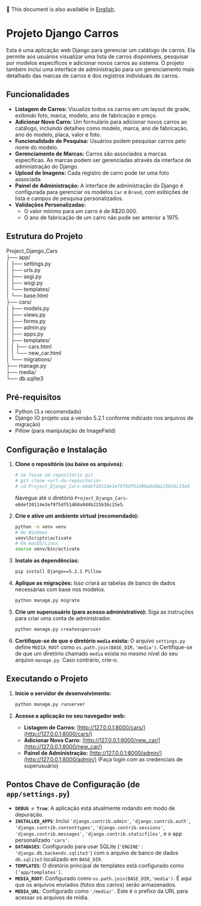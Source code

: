 🔗 This document is also available in [English](./README.md).

# Projeto Django Carros

Esta é uma aplicação web Django para gerenciar um catálogo de carros. Ela permite aos usuários visualizar uma lista de carros disponíveis, pesquisar por modelos específicos e adicionar novos carros ao sistema. O projeto também inclui uma interface de administração para um gerenciamento mais detalhado das marcas de carros e dos registros individuais de carros.

## Funcionalidades

* **Listagem de Carros:** Visualize todos os carros em um layout de grade, exibindo foto, marca, modelo, ano de fabricação e preço.
* **Adicionar Novo Carro:** Um formulário para adicionar novos carros ao catálogo, incluindo detalhes como modelo, marca, ano de fabricação, ano do modelo, placa, valor e foto.
* **Funcionalidade de Pesquisa:** Usuários podem pesquisar carros pelo nome do modelo.
* **Gerenciamento de Marcas:** Carros são associados a marcas específicas. As marcas podem ser gerenciadas através da interface de administração do Django.
* **Upload de Imagens:** Cada registro de carro pode ter uma foto associada.
* **Painel de Administração:** A interface de administração do Django é configurada para gerenciar os modelos `Car` e `Brand`, com exibições de lista e campos de pesquisa personalizados.
* **Validações Personalizadas:**
    * O valor mínimo para um carro é de R$20.000.
    * O ano de fabricação de um carro não pode ser anterior a 1975.

## Estrutura do Projeto

Project_Django_Cars  
├── app/  
│   ├── settings.py  
│   ├── urls.py  
│   ├── asgi.py  
│   ├── wsgi.py  
│   └── templates/  
│       └── base.html  
├── cars/  
│   ├── models.py  
│   ├── views.py  
│   ├── forms.py  
│   ├── admin.py  
│   ├── apps.py  
│   ├── templates/  
│   │   ├── cars.html  
│   │   └── new_car.html  
│   └── migrations/  
├── manage.py  
├── media/  
└── db.sqlite3  


## Pré-requisitos

* Python (3.x recomendado)
* Django (O projeto usa a versão 5.2.1 conforme indicado nos arquivos de migração)
* Pillow (para manipulação de ImageField)

## Configuração e Instalação

1.  **Clone o repositório (ou baixe os arquivos):**
    ```bash
    # Se fosse um repositório git
    # git clone <url-do-repositorio>
    # cd Project_Django_Cars-e6def20114e3ef975df51d68a9d4b215b36c15e5
    ```
    Navegue até o diretório `Project_Django_Cars-e6def20114e3ef975df51d68a9d4b215b36c15e5`.

2.  **Crie e ative um ambiente virtual (recomendado):**
    ```bash
    python -m venv venv
    # No Windows
    venv\Scripts\activate
    # Em macOS/Linux
    source venv/bin/activate
    ```

3.  **Instale as dependências:**
    ```bash
    pip install Django==5.2.1 Pillow
    ```

4.  **Aplique as migrações:**
    Isso criará as tabelas de banco de dados necessárias com base nos modelos.
    ```bash
    python manage.py migrate
    ```

5.  **Crie um superusuário (para acesso administrativo):**
    Siga as instruções para criar uma conta de administrador.
    ```bash
    python manage.py createsuperuser
    ```

6.  **Certifique-se de que o diretório `media` exista:**
    O arquivo `settings.py` define `MEDIA_ROOT` como `os.path.join(BASE_DIR,'media')`. Certifique-se de que um diretório chamado `media` exista no mesmo nível do seu arquivo `manage.py`. Caso contrário, crie-o.

## Executando o Projeto

1.  **Inicie o servidor de desenvolvimento:**
    ```bash
    python manage.py runserver
    ```

2.  **Acesse a aplicação no seu navegador web:**
    * **Listagem de Carros:** [http://127.0.0.1:8000/cars/](http://127.0.0.1:8000/cars/)
    * **Adicionar Novo Carro:** [http://127.0.0.1:8000/new_car/](http://127.0.0.1:8000/new_car/)
    * **Painel de Administração:** [http://127.0.0.1:8000/admin/](http://127.0.0.1:8000/admin/) (Faça login com as credenciais de superusuário)

## Pontos Chave de Configuração (de `app/settings.py`)

* **`DEBUG = True`**: A aplicação está atualmente rodando em modo de depuração.
* **`INSTALLED_APPS`**: Inclui `'django.contrib.admin'`, `'django.contrib.auth'`, `'django.contrib.contenttypes'`, `'django.contrib.sessions'`, `'django.contrib.messages'`, `'django.contrib.staticfiles'`, e o app personalizado `'cars'`.
* **`DATABASES`**: Configurado para usar SQLite (`'ENGINE': 'django.db.backends.sqlite3'`) com o arquivo de banco de dados `db.sqlite3` localizado em `BASE_DIR`.
* **`TEMPLATES`**: O diretório principal de templates está configurado como `['app/templates']`.
* **`MEDIA_ROOT`**: Configurado como `os.path.join(BASE_DIR,'media')`. É aqui que os arquivos enviados (fotos dos carros) serão armazenados.
* **`MEDIA_URL`**: Configurado como `'/media/'`. Este é o prefixo da URL para acessar os arquivos de mídia.
